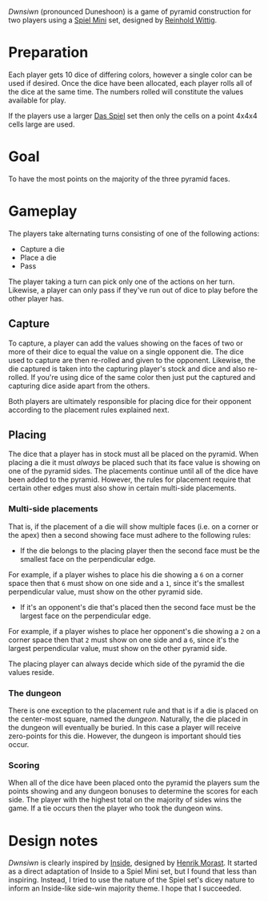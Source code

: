 *Dwnsiwn* (pronounced Duneshoon) is a game of pyramid construction for two players using a [Spiel Mini](http://boardgamegeek.com/boardgame/110073/spiel-mini) set, designed by [Reinhold Wittig](http://www.perlhuhn.de/).

Preparation
===========

Each player gets 10 dice of differing colors, however a single color can be used if desired.  Once the dice have been allocated, each player rolls all of the dice at the same time.  The numbers rolled will constitute the values available for play.

If the players use a larger  [Das Spiel](http://boardgamegeek.com/boardgame/2229/spiel) set then only the cells on a point 4x4x4 cells large are used.

Goal
====

To have the most points on the majority of the three pyramid faces.

Gameplay
========

The players take alternating turns consisting of one of the following actions:

 * Capture a die
 * Place a die
 * Pass
 
The player taking a turn can pick only one of the actions on her turn.  Likewise, a player can only pass if they've run out of dice to play before the other player has.

Capture
-------

To capture, a player can add the values showing on the faces of two or more of their dice to equal the value on a single opponent die.  The dice used to capture are then re-rolled and given to the opponent.  Likewise, the die captured is taken into the capturing player's stock and dice and also re-rolled.  If you're using dice of the same color then just put the captured and capturing dice aside apart from the others.

Both players are ultimately responsible for placing dice for their opponent according to the placement rules explained next.

Placing
-------

The dice that a player has in stock must all be placed on the pyramid.  When placing a die it must *always* be placed such that its face value is showing on one of the pyramid sides.  The placements continue until all of the dice have been added to the pyramid.  However, the rules for placement require that certain other edges must also show in certain multi-side placements.

### Multi-side placements

That is, if the placement of a die will show multiple faces (i.e. on a corner or the apex) then a second showing face must adhere to the following rules:

  - If the die belongs to the placing player then the second face must 
    be the smallest face on the perpendicular edge.

For example, if a player wishes to place his die showing a `6` on a corner space then that `6` must show on one side and a `1`, since it's the smallest perpendicular value, must show on the other pyramid side.

  - If it's an opponent's die that's placed then the second face must
    be the largest face on the perpendicular edge.

For example, if a player wishes to place her opponent's die showing a `2` on a corner space then that `2` must show on one side and a `6`, since it's the largest perpendicular value, must show on the other pyramid side.

The placing player can always decide which side of the pyramid the die values reside.

### The dungeon

There is one exception to the placement rule and that is if a die is placed on the center-most square, named the *dungeon*.  Naturally, the die placed in the dungeon will eventually be buried.  In this case a player will receive zero-points for this die.  However, the dungeon is important should ties occur.

### Scoring

When all of the dice have been placed onto the pyramid the players sum the points showing and any dungeon bonuses to determine the scores for each side.  The player with the highest total on the majority of sides wins the game.  If a tie occurs then the player who took the dungeon wins.

Design notes
============

*Dwnsiwn* is clearly inspired by [Inside](http://boardgamegeek.com/boardgame/30179/inside), designed by [Henrik Morast](http://boardgamegeek.com/boardgamedesigner/9007/henrik-morast).  It started as a direct adaptation of Inside to a Spiel Mini set, but I found that less than inspiring.  Instead, I tried to use the nature of the Spiel set's dicey nature to inform an Inside-like side-win majority theme.  I hope that I succeeded.

